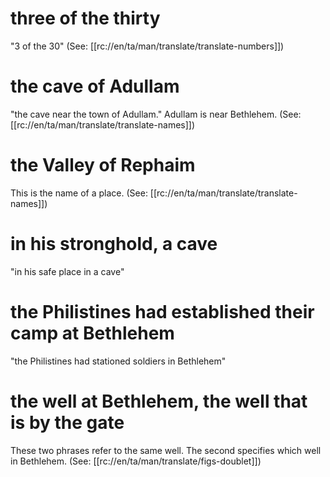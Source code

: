 # three of the thirty

"3 of the 30" (See: [[rc://en/ta/man/translate/translate-numbers]])

# the cave of Adullam

"the cave near the town of Adullam." Adullam is near Bethlehem. (See: [[rc://en/ta/man/translate/translate-names]])

# the Valley of Rephaim

This is the name of a place. (See: [[rc://en/ta/man/translate/translate-names]])

# in his stronghold, a cave

"in his safe place in a cave"

# the Philistines had established their camp at Bethlehem

"the Philistines had stationed soldiers in Bethlehem"

# the well at Bethlehem, the well that is by the gate

These two phrases refer to the same well. The second specifies which well in Bethlehem. (See: [[rc://en/ta/man/translate/figs-doublet]])